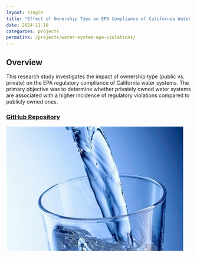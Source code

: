 ```yaml
---
layout: single
title: "Effect of Ownership Type on EPA Compliance of California Water Systems"
date: 2024-11-10
categories: projects
permalink: /projects/water-system-epa-violations/
---
```


## Overview

This research study investigates the impact of ownership type (public vs. private) on the EPA regulatory compliance of California water systems. The primary objective was to determine whether privately owned water systems are associated with a higher incidence of regulatory violations compared to publicly owned ones.

### [GitHub Repository](https://github.com/williamjowens/water-system-epa-violations)

![EPA Compliance Study](/assets/images/water-system-epa-violations.png)